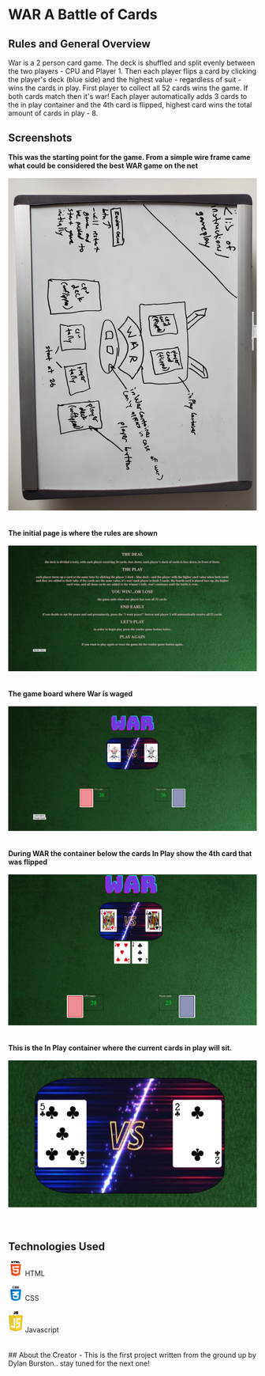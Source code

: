 
# **WAR** A Battle of Cards
## Rules and General Overview
War is a 2 person card game. The deck is shuffled and split evenly between the two players - CPU and Player 1. Then each player flips a card by clicking the player's deck (blue side) and the highest value - regardless of suit - wins the cards in play. First player to collect all 52 cards wins the game. If both cards match then it's war! Each player automatically adds 3 cards to the in play container and the 4th card is flipped, highest card wins the total amount of cards in play - 8. 

## Screenshots 

**This was the starting point for the game. From a simple wire frame came what could be considered the best WAR game on the net**
<br><br>
![Wire Frame](card-deck-css/images/wireFrame.jpeg)
<br><br><br>
**The initial page is where the rules are shown**
<br><br>
![Rule Screen](card-deck-css/images/screenshot1.jpeg)
<br><br><br>
**The game board where War is waged**
<br><br>
![Game Board](card-deck-css/images/screenshot2.jpeg)
<br><br><br>
**During WAR the container below the cards In Play show the 4th card that was flipped**
<br><br>
![It's War!!](card-deck-css/images/screenshot3.jpeg)
<br><br><br>
**This is the In Play container where the current cards in play will sit.**
<br><br>
![It's War!!](card-deck-css/images/inplay.jpeg)
<br><br><br>

## Technologies Used
<img src="card-deck-css/images/html.jpeg" alt="drawing" style="width:30px;"/> 
HTML
<br><br>
<img src="card-deck-css/images/css.jpeg" alt="drawing" style="width:30px;"/> 
CSS
<br><br>
<img src="card-deck-css/images/js.jpeg" alt="drawing" style="width:30px;"/> Javascript
<br><br><br>
## About the Creator 
- This is the first project written from the ground up by Dylan Burston.. stay tuned for the next one!










